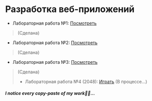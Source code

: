 # Разработка веб-приложений

* Лабораторная работа №1: [Посмотреть](https://micaninila.github.io/WEB-Ilya-M/Lab1/ "Перейти к Лабораторной №1")
>\(Сделана)
* Лабораторная работа №2: [Посмотреть](https://micaninila.github.io/WEB-Ilya-M/Lab2/ "Перейти к Лабораторной №2")
>\(Сделана)
* Лабораторная работа №3: [Посмотреть](https://micaninila.github.io/WEB-Ilya-M/Lab3/ "Перейти к Лабораторной №3")
>\(Сделана)
>* Лабораторная работа №4 (2048): [Играть](https://micaninila.github.io/WEB-Ilya-M/Lab4/ "Перейти к Лабораторной №4")
>\(В процессе...)

#### *I notice every copy-paste of my work👀👀...*
